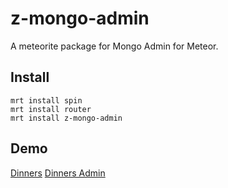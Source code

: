 z-mongo-admin
===============

A meteorite package for Mongo Admin for Meteor.

Install
----------
```
mrt install spin
mrt install router
mrt install z-mongo-admin
```

Demo
------------
[Dinners](http://interndinners.meteor.com/dinners)
[Dinners Admin](http://interndinners.meteor.com/admin)
